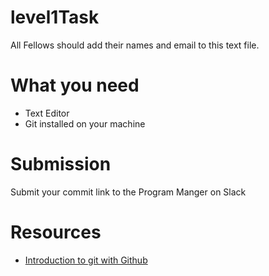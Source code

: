 # level1Task
All Fellows should add their names and email to this text file.

# What you need
* Text Editor
* Git installed on your machine

# Submission
 Submit your commit link to the Program Manger on Slack

# Resources
* [Introduction to git with Github](https://www.youtube.com/watch?v=XPrxhmuzUyo)